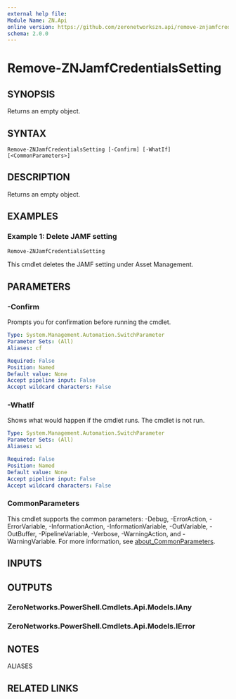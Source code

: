 ```yaml
---
external help file:
Module Name: ZN.Api
online version: https://github.com/zeronetworkszn.api/remove-znjamfcredentialssetting
schema: 2.0.0
---
```


# Remove-ZNJamfCredentialsSetting

## SYNOPSIS
Returns an empty object.

## SYNTAX

```
Remove-ZNJamfCredentialsSetting [-Confirm] [-WhatIf] [<CommonParameters>]
```

## DESCRIPTION
Returns an empty object.

## EXAMPLES

### Example 1: Delete JAMF setting
```powershell
Remove-ZNJamfCredentialsSetting
```

This cmdlet deletes the JAMF setting under Asset Management.

## PARAMETERS

### -Confirm
Prompts you for confirmation before running the cmdlet.

```yaml
Type: System.Management.Automation.SwitchParameter
Parameter Sets: (All)
Aliases: cf

Required: False
Position: Named
Default value: None
Accept pipeline input: False
Accept wildcard characters: False
```

### -WhatIf
Shows what would happen if the cmdlet runs.
The cmdlet is not run.

```yaml
Type: System.Management.Automation.SwitchParameter
Parameter Sets: (All)
Aliases: wi

Required: False
Position: Named
Default value: None
Accept pipeline input: False
Accept wildcard characters: False
```

### CommonParameters
This cmdlet supports the common parameters: -Debug, -ErrorAction, -ErrorVariable, -InformationAction, -InformationVariable, -OutVariable, -OutBuffer, -PipelineVariable, -Verbose, -WarningAction, and -WarningVariable. For more information, see [about_CommonParameters](http://go.microsoft.com/fwlink/?LinkID=113216).

## INPUTS

## OUTPUTS

### ZeroNetworks.PowerShell.Cmdlets.Api.Models.IAny

### ZeroNetworks.PowerShell.Cmdlets.Api.Models.IError

## NOTES

ALIASES

## RELATED LINKS

